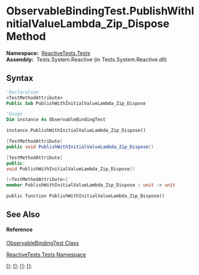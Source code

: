 # ObservableBindingTest.PublishWithInitialValueLambda\_Zip\_Dispose Method

**Namespace:**  [ReactiveTests.Tests](ReactiveTests.Tests\ReactiveTests.Tests.md)  
**Assembly:**  Tests.System.Reactive (in Tests.System.Reactive.dll)

## Syntax

```vb
'Declaration
<TestMethodAttribute> _
Public Sub PublishWithInitialValueLambda_Zip_Dispose
```

```vb
'Usage
Dim instance As ObservableBindingTest

instance.PublishWithInitialValueLambda_Zip_Dispose()
```

```csharp
[TestMethodAttribute]
public void PublishWithInitialValueLambda_Zip_Dispose()
```

```c++
[TestMethodAttribute]
public:
void PublishWithInitialValueLambda_Zip_Dispose()
```

```fsharp
[<TestMethodAttribute>]
member PublishWithInitialValueLambda_Zip_Dispose : unit -> unit 
```

```jscript
public function PublishWithInitialValueLambda_Zip_Dispose()
```

## See Also

#### Reference

[ObservableBindingTest Class](ObservableBindingTest\ObservableBindingTest.md)

[ReactiveTests.Tests Namespace](ReactiveTests.Tests\ReactiveTests.Tests.md)

[]: 
[]: 
[]: 
[]: 